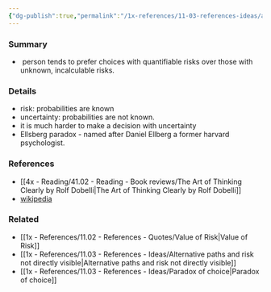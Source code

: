 ```yaml
---
{"dg-publish":true,"permalink":"/1x-references/11-03-references-ideas/ambiguity-aversion/","title":"permanent note"}
---
```



### Summary
-  person tends to prefer choices with quantifiable risks over those with unknown, incalculable risks.

### Details
- risk: probabilities are known
- uncertainty: probabilities are not known.
- it is much harder to make a decision with uncertainty
- Ellsberg paradox - named after Daniel Ellberg a former harvard psychologist.

### References
- [[4x - Reading/41.02 - Reading - Book reviews/The Art of Thinking Clearly by Rolf Dobelli\|The Art of Thinking Clearly by Rolf Dobelli]]
- [wikipedia](https://en.wikipedia.org/wiki/Ellsberg_paradox#:~:text=In%20decision%20theory%2C%20the%20Ellsberg,%2C%20and%20the%20Savage%20Axioms%E2%80%9D.)

### Related
- [[1x - References/11.02 - References - Quotes/Value of Risk\|Value of Risk]]
- [[1x - References/11.03 - References - Ideas/Alternative paths and risk not directly visible\|Alternative paths and risk not directly visible]]
- [[1x - References/11.03 - References - Ideas/Paradox of choice\|Paradox of choice]]